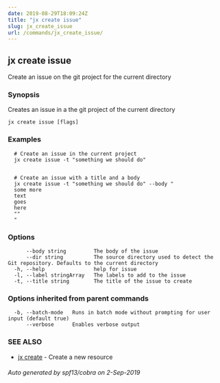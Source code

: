 ```yaml
---
date: 2019-08-29T18:09:24Z
title: "jx create issue"
slug: jx_create_issue
url: /commands/jx_create_issue/
---
```

## jx create issue

Create an issue on the git project for the current directory

### Synopsis

Creates an issue in a the git project of the current directory

```
jx create issue [flags]
```

### Examples

```
  # Create an issue in the current project
  jx create issue -t "something we should do"
  
  
  # Create an issue with a title and a body
  jx create issue -t "something we should do" --body "
  some more
  text
  goes
  here
  ""
  "
```

### Options

```
      --body string         The body of the issue
      --dir string          The source directory used to detect the Git repository. Defaults to the current directory
  -h, --help                help for issue
  -l, --label stringArray   The labels to add to the issue
  -t, --title string        The title of the issue to create
```

### Options inherited from parent commands

```
  -b, --batch-mode   Runs in batch mode without prompting for user input (default true)
      --verbose      Enables verbose output
```

### SEE ALSO

* [jx create](/commands/jx_create/)	 - Create a new resource

###### Auto generated by spf13/cobra on 2-Sep-2019
